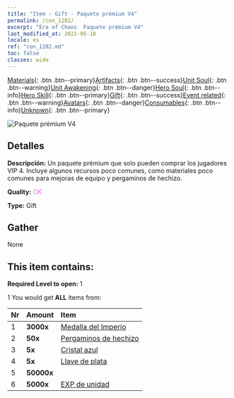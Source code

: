 ```yaml
---
title: "Item - Gift - Paquete prémium V4"
permalink: /con_1282/
excerpt: "Era of Chaos  Paquete prémium V4"
last_modified_at: 2021-05-18
locale: es
ref: "con_1282.md"
toc: false
classes: wide
---
```

 [Materials](/ItemsES/){: .btn .btn--primary}[Artifacts](/ItemsES/Artifacts/){: .btn .btn--success}[Unit Soul](/ItemsES/UnitSoul/){: .btn .btn--warning}[Unit Awakening](/ItemsES/UnitAwakening/){: .btn .btn--danger}[Hero Soul](/ItemsES/HeroSoul/){: .btn .btn--info}[Hero Skill](/ItemsES/HeroSkill/){: .btn .btn--primary}[Gift](/ItemsES/Gift/){: .btn .btn--success}[Event related](/ItemsES/Events/){: .btn .btn--warning}[Avatars](/ItemsES/Avatars/){: .btn .btn--danger}[Consumables](/ItemsES/Consumables/){: .btn .btn--info}[Unknown](/ItemsES/Unknown/){: .btn .btn--primary}

 ![Paquete prémium V4](/images/t/i_905004.png)

## Detalles
 **Descripción:** Un paquete prémium que solo pueden comprar los jugadores VIP 4. Incluye algunos recursos poco comunes, como materiales poco comunes para mejoras de equipo y pergaminos de hechizo.

 **Quality:** <span style="color: #DA70D6">OK</span>

 **Type:** Gift

## Gather

  None

## This item contains:

 **Required Level to open:** 1

 1 You would get **ALL** items  from:

  | Nr | Amount |     Item    |
  |:---|:-------|:------------|
  | 1 |  **3000x** | [Medalla del Imperio](/ItemsES/con_904/) |  | 
  | 2 |  **50x** | [Pergaminos de hechizo](/ItemsES/con_694/) |  | 
  | 3 |  **5x** | [Cristal azul](/ItemsES/con_716/) |  | 
  | 4 |  **5x** | [Llave de plata](/ItemsES/con_693/) |  | 
  | 5 |  **50000x** | <i class="fas fa-coins"/> |  | 
  | 6 |  **5000x** | [EXP de unidad](/ItemsES/con_902/) |  | 
